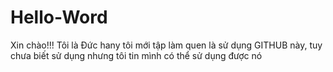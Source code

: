 # Hello-Word

Xin chào!!! Tôi là Đức
hany tôi mới tập làm quen là sử dụng GITHUB này, tuy chưa biết sử dụng nhưng tôi tin mình có thể sử dụng được nó
